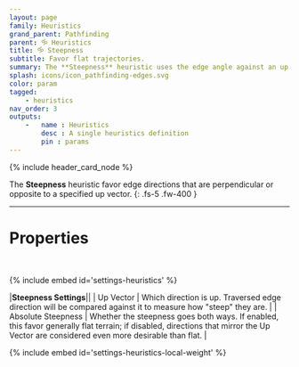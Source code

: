 ```yaml
---
layout: page
family: Heuristics
grand_parent: Pathfinding
parent: 🝰 Heuristics
title: 🝰 Steepness
subtitle: Favor flat trajectories.
summary: The **Steepness** heuristic uses the edge angle against an up vector to compute a dot product that is used to determine whether the edge should be considered flat or not.
splash: icons/icon_pathfinding-edges.svg
color: param
tagged: 
    - heuristics
nav_order: 3
outputs:
    -   name : Heuristics
        desc : A single heuristics definition
        pin : params
---
```


{% include header_card_node %}

The **Steepness** heuristic favor edge directions that are perpendicular or opposite to a specified up vector.
{: .fs-5 .fw-400 } 

---
# Properties
<br>

{% include embed id='settings-heuristics' %}

|**Steepness Settings**||
| Up Vector     | Which direction is up. Traversed edge direction will be compared against it to measure how "steep" they are. |
| Absolute Steepness     | Whether the steepness goes both ways. If enabled, this favor generally flat terrain; if disabled, directions that mirror the Up Vector are considered even more desirable than flat. |

{% include embed id='settings-heuristics-local-weight' %}

